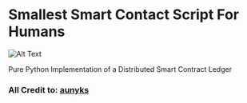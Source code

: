 # Smallest Smart Contact Script For Humans

![Alt Text](https://github.com/whs2k/EtheriumForHumans/blob/master/Create20Contracts.gif)

Pure Python Implementation of a Distributed Smart Contract Ledger
### All Credit to: [aunyks](https://twitter.com/aunyks)
